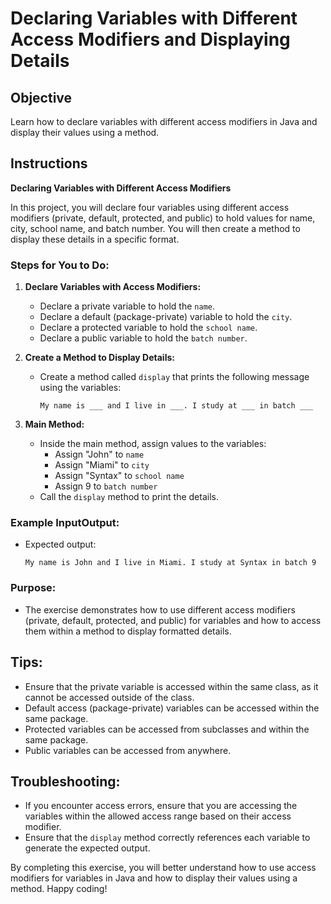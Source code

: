 # Declaring Variables with Different Access Modifiers and Displaying Details

## Objective
Learn how to declare variables with different access modifiers in Java and display their values using a method.

## Instructions

**Declaring Variables with Different Access Modifiers**

In this project, you will declare four variables using different access modifiers (private, default, protected, and public) to hold values for name, city, school name, and batch number. You will then create a method to display these details in a specific format.

### Steps for You to Do:

1. **Declare Variables with Access Modifiers:**
    - Declare a private variable to hold the `name`.
    - Declare a default (package-private) variable to hold the `city`.
    - Declare a protected variable to hold the `school name`.
    - Declare a public variable to hold the `batch number`.

2. **Create a Method to Display Details:**
    - Create a method called `display` that prints the following message using the variables:
      ```
      My name is ___ and I live in ___. I study at ___ in batch ___
      ```

3. **Main Method:**
    - Inside the main method, assign values to the variables:
        - Assign "John" to `name`
        - Assign "Miami" to `city`
        - Assign "Syntax" to `school name`
        - Assign 9 to `batch number`
    - Call the `display` method to print the details.

### Example InputOutput:

- Expected output:
  ```
  My name is John and I live in Miami. I study at Syntax in batch 9
  ```

### Purpose:

- The exercise demonstrates how to use different access modifiers (private, default, protected, and public) for variables and how to access them within a method to display formatted details.

## Tips:
- Ensure that the private variable is accessed within the same class, as it cannot be accessed outside of the class.
- Default access (package-private) variables can be accessed within the same package.
- Protected variables can be accessed from subclasses and within the same package.
- Public variables can be accessed from anywhere.

## Troubleshooting:
- If you encounter access errors, ensure that you are accessing the variables within the allowed access range based on their access modifier.
- Ensure that the `display` method correctly references each variable to generate the expected output.

By completing this exercise, you will better understand how to use access modifiers for variables in Java and how to display their values using a method. Happy coding!

